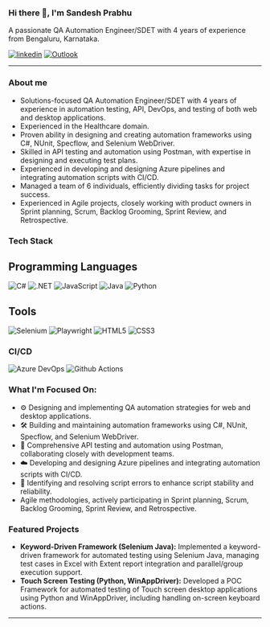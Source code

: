 ### Hi there 👋, I'm Sandesh Prabhu

A passionate QA Automation Engineer/SDET with 4 years of experience from Bengaluru, Karnataka.

[![linkedin](https://img.shields.io/badge/linkedin-%230077B5.svg?style=for-the-badge&logo=linkedin&logoColor=white)](https://www.linkedin.com/in/sandesha-prabhu) [![Outlook](https://img.shields.io/badge/Outlook-%230078D4.svg?style=for-the-badge&logo=microsoft-outlook&logoColor=white)](mailto:Sandeshaprabhu@outlook.com)

---

### About me

* Solutions-focused QA Automation Engineer/SDET with 4 years of experience in automation testing, API, DevOps, and testing of both web and desktop applications.
* Experienced in the Healthcare domain.
* Proven ability in designing and creating automation frameworks using C#, NUnit, Specflow, and Selenium WebDriver.
* Skilled in API testing and automation using Postman, with expertise in designing and executing test plans.
* Experienced in developing and designing Azure pipelines and integrating automation scripts with CI/CD.
* Managed a team of 6 individuals, efficiently dividing tasks for project success.
* Experienced in Agile projects, closely working with product owners in Sprint planning, Scrum, Backlog Grooming, Sprint Review, and Retrospective.

### Tech Stack

## Programming Languages
<p align="left">
  <img src="https://img.shields.io/badge/c%23-%23239120.svg?style=for-the-badge&logo=c-sharp&logoColor=white" alt="C#" />
  <img src="https://img.shields.io/badge/.NET-5C2D91?style=for-the-badge&logo=.net&logoColor=white" alt=".NET" />
  <img src="https://img.shields.io/badge/JavaScript-%23F7DF1E.svg?style=for-the-badge&logo=javascript&logoColor=black" alt="JavaScript" />
  <img src="https://img.shields.io/badge/Java-ED8B00?style=for-the-badge&logo=java&logoColor=white" alt="Java" />
  <img src="https://img.shields.io/badge/Python-3776AB?style=for-the-badge&logo=python&logoColor=white" alt="Python" />
</p>

## Tools
<p align="left">
  <img src="https://img.shields.io/badge/Selenium-%2328a745?style=for-the-badge&logoColor=white&labelColor=%2328a745" alt="Selenium" />
  <img src="https://img.shields.io/badge/Playwright-4E528D?style=for-the-badge&logo=playwright&logoColor=white" alt="Playwright" />
  <img src="https://img.shields.io/badge/HTML5-%23E34F26.svg?style=for-the-badge&logo=html5&logoColor=white" alt="HTML5" />
  <img src="https://img.shields.io/badge/CSS3-%231572B6.svg?style=for-the-badge&logo=css3&logoColor=white" alt="CSS3" />
</p>

### CI/CD
<p align="left">
  <img src="https://img.shields.io/badge/Azure_DevOps-0078D4?style=for-the-badge&logo=azure-devops&logoColor=white" alt="Azure DevOps" />
<img src = "https://img.shields.io/badge/github%20actions-%232671E5.svg?style=for-the-badge&logo=githubactions&logoColor=white" alt = "Github Actions" >
</p>


### What I'm Focused On:

* ⚙️ Designing and implementing QA automation strategies for web and desktop applications.
* 🛠️ Building and maintaining automation frameworks using C#, NUnit, Specflow, and Selenium WebDriver.
* 🔗 Comprehensive API testing and automation using Postman, collaborating closely with development teams.
* ☁️ Developing and designing Azure pipelines and integrating automation scripts with CI/CD.
* 🧪 Identifying and resolving script errors to enhance script stability and reliability.
* Agile methodologies, actively participating in Sprint planning, Scrum, Backlog Grooming, Sprint Review, and Retrospective.

### Featured Projects

* **Keyword-Driven Framework (Selenium Java):** Implemented a keyword-driven framework for automated testing using Selenium Java, managing test cases in Excel with Extent report integration and parallel/group execution support.
* **Touch Screen Testing (Python, WinAppDriver):** Developed a POC Framework for automated testing of Touch screen desktop applications using Python and WinAppDriver, including handling on-screen keyboard actions.

---
